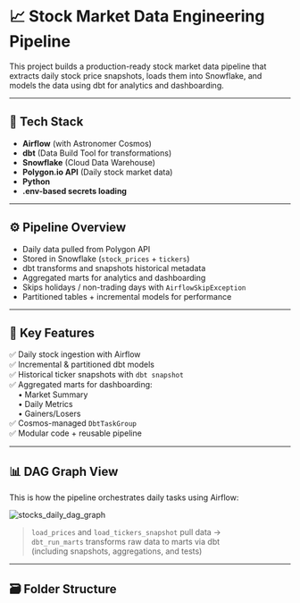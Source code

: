 # 📈 Stock Market Data Engineering Pipeline

This project builds a production-ready stock market data pipeline that extracts daily stock price snapshots, loads them into Snowflake, and models the data using dbt for analytics and dashboarding.

---

## 🚀 Tech Stack

- **Airflow** (with Astronomer Cosmos)
- **dbt** (Data Build Tool for transformations)
- **Snowflake** (Cloud Data Warehouse)
- **Polygon.io API** (Daily stock market data)
- **Python**
- **.env-based secrets loading**

---

## ⚙️ Pipeline Overview

- Daily data pulled from Polygon API
- Stored in Snowflake (`stock_prices` + `tickers`)
- dbt transforms and snapshots historical metadata
- Aggregated marts for analytics and dashboarding
- Skips holidays / non-trading days with `AirflowSkipException`
- Partitioned tables + incremental models for performance

---

## 🧠 Key Features

✅ Daily stock ingestion with Airflow  
✅ Incremental & partitioned dbt models  
✅ Historical ticker snapshots with `dbt snapshot`  
✅ Aggregated marts for dashboarding:  
&nbsp;&nbsp;&nbsp;&nbsp;• Market Summary  
&nbsp;&nbsp;&nbsp;&nbsp;• Daily Metrics  
&nbsp;&nbsp;&nbsp;&nbsp;• Gainers/Losers  
✅ Cosmos-managed `DbtTaskGroup`  
✅ Modular code + reusable pipeline

---

## 📊 DAG Graph View

This is how the pipeline orchestrates daily tasks using Airflow:

![stocks_daily_dag_graph](images/stocks_daily_dag_graph.png)

> `load_prices` and `load_tickers_snapshot` pull data →  
> `dbt_run_marts` transforms raw data to marts via dbt  
> (including snapshots, aggregations, and tests)

---

## 🗃️ Folder Structure

